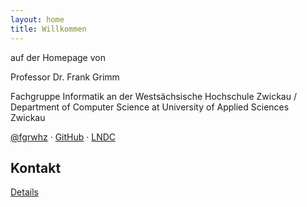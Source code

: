 ```yaml
---
layout: home
title: Willkommen
---
```


auf der Homepage von

Professor Dr. Frank Grimm

Fachgruppe Informatik an der Westsächsische Hochschule Zwickau / Department of Computer Science at University of Applied Sciences Zwickau

<a href="https://twitter.com/fgrwhz">@fgrwhz</a> &middot; <a href="https://github.com/fgr">GitHub</a> &middot; <a href="https://www.lndc.de">LNDC</a>

## Kontakt

[Details](kontakt.md)
